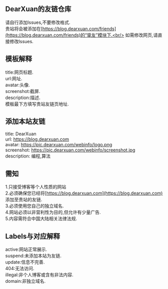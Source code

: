 ## DearXuan的友链仓库
请自行添加Issues,不要修改格式.<br/>
贵站将会被添加在[https://blog.dearxuan.com/friends](https://blog.dearxuan.com/friends)的“挚友”模块下.<br/>
如需修改网页,请直接修改Issues.<br/>

## 模板解释
title:网页标题.<br/>
url:网址.<br/>
avatar:头像.<br/>
screenshot:截屏.<br/>
description:描述.<br/>
模板最下方填写贵站友链页地址.<br/>

## 添加本站友链
title: DearXuan<br/>
url: https://blog.dearxuan.com<br/>
avatar: https://pic.dearxuan.com/webinfo/logo.png<br/>
screenshot: https://pic.dearxuan.com/webinfo/screenshot.jpg<br/>
description: 编程,算法

## 需知
1.只接受博客等个人性质的网站<br/>
2.必须确保您已经将[https://blog.dearxuan.com](https://blog.dearxuan.com) 添加至贵站的友链.<br/>
3.必须使用您自己的独立域名.<br/>
4.网站必须以非营利性为目的,但允许有少量广告.<br/>
5.内容需符合中国大陆相关法律法规.<br/>

## Labels与对应解释
active:网站正常展示.<br/>
suspend:未添加本站为友链.<br/>
update:信息不完善.<br/>
404:无法访问.<br/>
illegal:非个人博客或含有非法内容.<br/>
domain:非独立域名.<br/>
